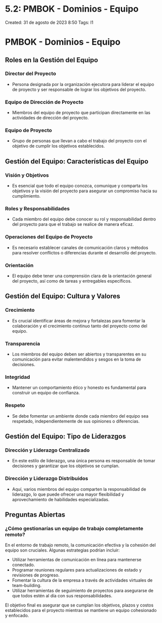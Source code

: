 # 5.2: PMBOK - Dominios - Equipo

Created: 31 de agosto de 2023 8:50
Tags: I1

# PMBOK - Dominios - Equipo

## Roles en la Gestión del Equipo

### Director del Proyecto

- Persona designada por la organización ejecutora para liderar el equipo de proyecto y ser responsable de lograr los objetivos del proyecto.

### Equipo de Dirección de Proyecto

- Miembros del equipo de proyecto que participan directamente en las actividades de dirección del proyecto.

### Equipo de Proyecto

- Grupo de personas que llevan a cabo el trabajo del proyecto con el objetivo de cumplir los objetivos establecidos.

## Gestión del Equipo: Características del Equipo

### Visión y Objetivos

- Es esencial que todo el equipo conozca, comunique y comparta los objetivos y la visión del proyecto para asegurar un compromiso hacia su cumplimiento.

### Roles y Responsabilidades

- Cada miembro del equipo debe conocer su rol y responsabilidad dentro del proyecto para que el trabajo se realice de manera eficaz.

### Operaciones del Equipo de Proyecto

- Es necesario establecer canales de comunicación claros y métodos para resolver conflictos o diferencias durante el desarrollo del proyecto.

### Orientación

- El equipo debe tener una comprensión clara de la orientación general del proyecto, así como de tareas y entregables específicos.

## Gestión del Equipo: Cultura y Valores

### Crecimiento

- Es crucial identificar áreas de mejora y fortalezas para fomentar la colaboración y el crecimiento continuo tanto del proyecto como del equipo.

### Transparencia

- Los miembros del equipo deben ser abiertos y transparentes en su comunicación para evitar malentendidos y sesgos en la toma de decisiones.

### Integridad

- Mantener un comportamiento ético y honesto es fundamental para construir un equipo de confianza.

### Respeto

- Se debe fomentar un ambiente donde cada miembro del equipo sea respetado, independientemente de sus opiniones o diferencias.

## Gestión del Equipo: Tipo de Liderazgos

### Dirección y Liderazgo Centralizado

- En este estilo de liderazgo, una única persona es responsable de tomar decisiones y garantizar que los objetivos se cumplan.

### Dirección y Liderazgo Distribuidos

- Aquí, varios miembros del equipo comparten la responsabilidad de liderazgo, lo que puede ofrecer una mayor flexibilidad y aprovechamiento de habilidades especializadas.

## Preguntas Abiertas

### ¿Cómo gestionarías un equipo de trabajo completamente remoto?

En el entorno de trabajo remoto, la comunicación efectiva y la cohesión del equipo son cruciales. Algunas estrategias podrían incluir:

- Utilizar herramientas de comunicación en línea para mantenerse conectado.
- Programar reuniones regulares para actualizaciones de estado y revisiones de progreso.
- Fomentar la cultura de la empresa a través de actividades virtuales de team-building.
- Utilizar herramientas de seguimiento de proyectos para asegurarse de que todos estén al día con sus responsabilidades.

El objetivo final es asegurar que se cumplan los objetivos, plazos y costos establecidos para el proyecto mientras se mantiene un equipo cohesionado y enfocado.